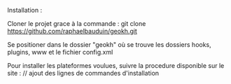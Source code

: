 Installation :

Cloner le projet grace à la commande :
git clone https://github.com/raphaelbauduin/geokh.git

Se positioner dans le dossier "geokh" où se trouve les dossiers hooks, plugins, www et le fichier config.xml

Pour installer les plateformes voulues, suivre la procedure disponible sur le site :
 // ajout des lignes de commandes d'installation
